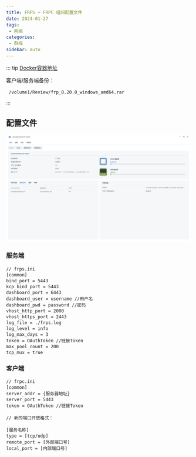 ```yaml
---
title: FRPS + FRPC 组网配置文件
date: 2024-01-27
tags:
 - 网络
categories:
 - 群晖 
sidebar: auto
---
```

::: tip
[Docker容器地址](https://registry.hub.docker.com/r/snowdreamtech/frps/)

客户端/服务端备份：

     /volume1/Review/frp_0.20.0_windows_amd64.rar
     
:::

## 配置文件
![img](./img/240107_1.png)

### 服务端
```
// frps.ini
[common]
bind_port = 5443
kcp_bind_port = 5443
dashboard_port = 6443
dashboard_user = username //用户名
dashboard_pwd = password //密码
vhost_http_port = 2000
vhost_https_port = 2443
log_file = ./frps.log
log_level = info
log_max_days = 3
token = OAuthToken //链接Token
max_pool_count = 200
tcp_mux = true
```

### 客户端
```
// frpc.ini
[common]
server_addr = {服务器地址}
server_port = 5443
token = OAuthToken //链接Token

// 新的端口开放格式：

[服务名称]
type = [tcp/udp]
remote_port = [外部端口号]
local_port = [内部端口号]
```

